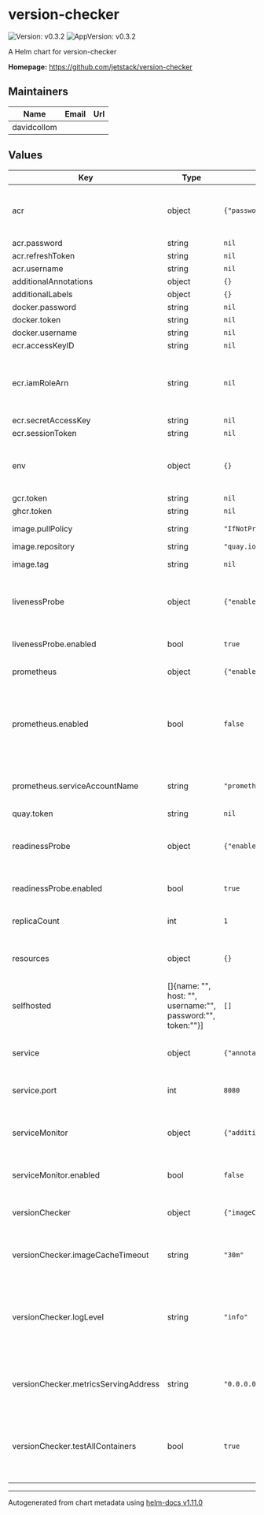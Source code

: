 # version-checker

![Version: v0.3.2](https://img.shields.io/badge/Version-v0.3.2-informational?style=flat-square) ![AppVersion: v0.3.2](https://img.shields.io/badge/AppVersion-v0.3.2-informational?style=flat-square)

A Helm chart for version-checker

**Homepage:** <https://github.com/jetstack/version-checker>

## Maintainers

| Name | Email | Url |
| ---- | ------ | --- |
| davidcollom |  |  |

## Values

| Key | Type | Default | Description |
|-----|------|---------|-------------|
| acr | object | `{"password":null,"refreshToken":null,"username":null}` | Azure Container Registry Credentials Configuration |
| acr.password | string | `nil` |  |
| acr.refreshToken | string | `nil` |  |
| acr.username | string | `nil` |  |
| additionalAnnotations | object | `{}` |  |
| additionalLabels | object | `{}` |  |
| docker.password | string | `nil` |  |
| docker.token | string | `nil` |  |
| docker.username | string | `nil` |  |
| ecr.accessKeyID | string | `nil` |  |
| ecr.iamRoleArn | string | `nil` | Provide AWS EKS Iam Role ARN following: [Specify A ServiceAccount Role](https://docs.aws.amazon.com/eks/latest/userguide/specify-service-account-role.html) |
| ecr.secretAccessKey | string | `nil` |  |
| ecr.sessionToken | string | `nil` |  |
| env | object | `{}` | Can be used to provide custom environment variables e.g. proxy settings |
| gcr.token | string | `nil` |  |
| ghcr.token | string | `nil` |  |
| image.pullPolicy | string | `"IfNotPresent"` | Set the Image Pull Policy |
| image.repository | string | `"quay.io/jetstack/version-checker"` |  |
| image.tag | string | `nil` | Override the chart version |
| livenessProbe | object | `{"enabled":true,"httpGet":{"path":"/readyz","port":8080},"initialDelaySeconds":3,"periodSeconds":3}` | Configure the healthcheck probe for version-checker |
| livenessProbe.enabled | bool | `true` | Enable/Disable the setting of a livenessProbe |
| prometheus | object | `{"enabled":false,"replicas":1,"serviceAccountName":"prometheus"}` | Prometheus Operator |
| prometheus.enabled | bool | `false` | Deploy a Prometheus-Operator Prometheus Object to collect version-checker metrics |
| prometheus.serviceAccountName | string | `"prometheus"` | ServiceAccount for new Prometheus Object |
| quay.token | string | `nil` |  |
| readinessProbe | object | `{"enabled":true,"httpGet":{"path":"/readyz","port":8080},"initialDelaySeconds":3,"periodSeconds":3}` | Configure the readiness probe for version-checker |
| readinessProbe.enabled | bool | `true` | Enable/Disable the setting of a readinessProbe |
| replicaCount | int | `1` | Replica Count for version-checker |
| resources | object | `{}` | Setup version-checkers resource requests/limits |
| selfhosted | []{name: "", host: "", username:"", password:"", token:""}] | `[]` | Setup a number of SelfHosted Repositories and their credentials |
| service | object | `{"annotations":{},"labels":{},"port":8080}` | Configure version-checkers Service |
| service.port | int | `8080` | Port to expose within the service |
| serviceMonitor | object | `{"additionalLabels":{},"enabled":false}` | Configure a Prometheus-Operator ServiceMonitor object |
| serviceMonitor.enabled | bool | `false` | Disable/Enable ServiceMonitor Object |
| versionChecker | object | `{"imageCacheTimeout":"30m","logLevel":"info","metricsServingAddress":"0.0.0.0:8080","testAllContainers":true}` | Configure version-checkers behaviour |
| versionChecker.imageCacheTimeout | string | `"30m"` | How long to hold on to image tags and their versions |
| versionChecker.logLevel | string | `"info"` | Configure version-checkers logging, valid options are: debug, info, warn, error, fatal, panic |
| versionChecker.metricsServingAddress | string | `"0.0.0.0:8080"` | Port/interface to which version-checker should bind too |
| versionChecker.testAllContainers | bool | `true` | Enable/Disable the requirement for an enable.version-checker.io annotation on pods. |

----------------------------------------------
Autogenerated from chart metadata using [helm-docs v1.11.0](https://github.com/norwoodj/helm-docs/releases/v1.11.0)
